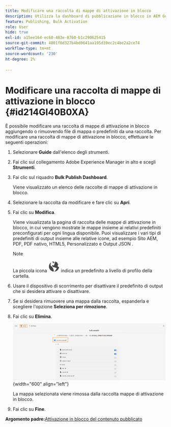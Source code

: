 ```yaml
---
title: Modificare una raccolta di mappe di attivazione in blocco
description: Utilizza la dashboard di pubblicazione in blocco in AEM Guides. Scopri come modificare una raccolta di mappe di attivazione in blocco aggiungendo o rimuovendo file di mappa.
feature: Publishing, Bulk Activation
role: User
hide: true
exl-id: a15ee164-ec60-483e-8760-b1c290625415
source-git-commit: 4801f0d327b4bd0641aa195d39ec2c4be2a2ce74
workflow-type: tm+mt
source-wordcount: '230'
ht-degree: 2%

---
```


# Modificare una raccolta di mappe di attivazione in blocco {#id214GI40B0XA}

È possibile modificare una raccolta di mappe di attivazione in blocco aggiungendo o rimuovendo file di mappa o predefiniti da una raccolta. Per modificare una raccolta di mappe di attivazione in blocco, effettuare le seguenti operazioni:

1. Selezionare **Guide** dall&#39;elenco degli strumenti.

1. Fai clic sul collegamento Adobe Experience Manager in alto e scegli **Strumenti**.

1. Fai clic sul riquadro **Bulk Publish Dashboard**.

   Viene visualizzato un elenco delle raccolte di mappe di attivazione in blocco.

1. Selezionare la raccolta da modificare e fare clic su **Apri**.

1. Fai clic su **Modifica**.

   Viene visualizzata la pagina di raccolta delle mappe di attivazione in blocco, in cui vengono mostrate le mappe insieme ai relativi predefiniti preconfigurati per ogni lingua disponibile.
Puoi visualizzare i vari tipi di predefiniti di output insieme alle relative icone, ad esempio Sito AEM, PDF, PDF nativo, HTML5, Personalizzato e Output JSON
.

   >[!NOTE]
   >
   > La piccola icona ![](images/global-preset-icon.svg) indica un predefinito a livello di profilo della cartella.


1. Usare il dispositivo di scorrimento per disattivare il predefinito di output che si desidera attivare o disattivare.

1. Se si desidera rimuovere una mappa dalla raccolta, espanderla e scegliere l&#39;opzione **Seleziona per rimozione**.

1. Fai clic su **Elimina**.

   ![](images/bulk-activation-delete-map.png){width="600" align="left"}

   La mappa selezionata viene rimossa dalla raccolta mappe di attivazione in blocco.

1. Fai clic su **Fine**.


**Argomento padre:**&#x200B;[&#x200B; Attivazione in blocco del contenuto pubblicato](conf-bulk-activation.md)
